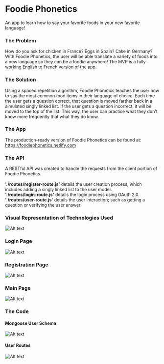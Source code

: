  # Foodie Phonetics
An app to learn how to say your favorite foods in your new favorite language!

### The Problem
How do you ask for chicken in France? Eggs in Spain? Cake in Germany? With Foodie Phonetics, the user will be able translate a variety of foods into a new language so they can be a foodie anywhere! The MVP is a fully working English to French version of the app.

### The Solution
Using a spaced repetition algorithm, Foodie Phonetics teaches the user how to say the most common food items in their language of choice. Each time the user gets a question correct, that question is moved farther back in a simulated singly linked list. If the user gets a question incorrect, it will be moved to the top of the list. This way, the user can practice what they don't know more frequently that what they do know.

### The App
The production-ready version of Foodie Phonetics can be found at: https://foodiephonetics.netlify.com

### The API
A RESTful API was created to handle the requests from the client portion of Foodie Phonetics. 
<br><br>
<b>'./routes/register-route.js'</b> details the user creation process, which includes adding a singly linked list to the user model. <br>
<b>'./routes/login-route.js'</b> details the login process using OAuth 2.0.<br>
<b>'./routes/user-route.js'</b> details the user interaction; such as getting a question or verifying the user answer.

### Visual Representation of Technologies Used
![Alt text](https://github.com/thinkful-ei18/Alisha_Brian_SpacedRep_Client/blob/master/FoodiePhonetics_TechnologiesUsed_041918.png?raw=true "Visual representation of technologies used to create Foodie Phonetics")

### Login Page
![Alt text](https://github.com/thinkful-ei18/Alisha_Brian_SpacedRep_Client/blob/master/FoodiePhonetics_LoginPage_042018.png?raw=true "Foodie Phonetics Login Page")

### Registration Page
![Alt text](https://github.com/thinkful-ei18/Alisha_Brian_SpacedRep_Client/blob/master/FoodiePhonetics_registration-page_042018.png?raw=true "Foodie Phonetics Registration Page")

### Main Page
![Alt text](https://github.com/thinkful-ei18/Alisha_Brian_SpacedRep_Client/blob/master/FoodiePhonetics_main-page_042018.png?raw=true "Foodie Phonetics Main Page")

### The Code

#### Mongoose User Schema
![Alt text](https://github.com/thinkful-ei18/alisha_brian_spacedRep_server/blob/master/FoodiePhonetics_MongooseUserSchema_041918.png?raw=true "Mongoose User Schema")

#### User Routes
![Alt text](https://github.com/thinkful-ei18/alisha_brian_spacedRep_server/blob/master/FoodiePhonetics_UserRoutes_041918.png?raw=true "User Routes")





